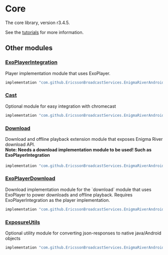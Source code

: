 # Core

The core library, version r3.4.5.

See the [tutorials](tutorials/index.md) for more information.

## Other modules

### [ExoPlayerIntegration](https://github.com/EricssonBroadcastServices/EnigmaRiverAndroidExoPlayerIntegration/tree/r3.4.5)

<p>Player implementation module that uses ExoPlayer.</p>

```gradle
implementation "com.github.EricssonBroadcastServices.EnigmaRiverAndroid:exoplayerintegration:r3.4.5"
```

### [Cast](https://github.com/EricssonBroadcastServices/EnigmaRiverAndroidCast/tree/r3.4.5)

<p>Optional module for easy integration with chromecast</p>

```gradle
implementation "com.github.EricssonBroadcastServices.EnigmaRiverAndroid:cast:r3.4.5"
```

### [Download](https://github.com/EricssonBroadcastServices/EnigmaRiverAndroidDownload/tree/r3.4.5)

<p>Download and offline playback extension module that exposes Enigma River download API.</p>
<h4 style="margin-top: -1em">Note: Needs a download implementation module to be used! Such as ExoPlayerIntegration</h4>

```gradle
implementation "com.github.EricssonBroadcastServices.EnigmaRiverAndroid:download:r3.4.5"
```

### [ExoPlayerDownload](https://github.com/EricssonBroadcastServices/EnigmaRiverAndroidExoPlayerDownload/tree/r3.4.5)

<p>Download implementation module for the `download` module that uses ExoPlayer to power downloads and offline playback. Requires ExoPlayerIntegration as the player implementation.</p>

```gradle
implementation "com.github.EricssonBroadcastServices.EnigmaRiverAndroid:exoPlayerDownload:r3.4.5"
```

### [ExposureUtils](https://github.com/EricssonBroadcastServices/EnigmaRiverAndroidExposureUtils/tree/r3.4.5)

<p>Optional utility module for converting json-responses to native java/Android objects</p>

```gradle
implementation "com.github.EricssonBroadcastServices.EnigmaRiverAndroid:exposureUtils:r3.4.5"
```